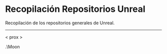 # Recopilación Repositorios Unreal
Recopilación de los repositorios generales de Unreal.

---

< prox >


.\Moon

